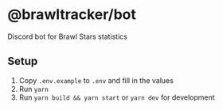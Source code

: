 # @brawltracker/bot

Discord bot for Brawl Stars statistics

## Setup

1. Copy `.env.example` to `.env` and fill in the values
2. Run `yarn`
3. Run `yarn build && yarn start` or `yarn dev` for development
